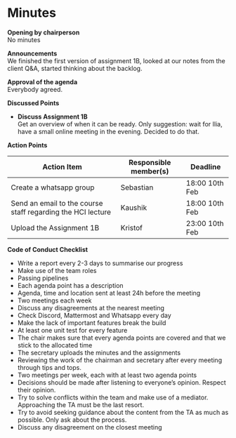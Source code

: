 # Minutes

**Opening by chairperson**\
No minutes

**Announcements**\
We finished the first version of assignment 1B, looked at our notes from the client Q&A, started thinking about the backlog.

**Approval of the agenda**\
Everybody agreed.

**Discussed Points**

- **Discuss Assignment 1B**\
  Get an overview of when it can be ready. Only suggestion: wait for Ilia, have a small online meeting in the evening. Decided to do that.

**Action Points**

| Action Item   | Responsible member(s)   | Deadline |
|-------------|-----------------------|----------|
| Create a whatsapp group | Sebastian | 18:00 10th Feb |
| Send an email to the course staff regarding the HCI lecture | Kaushik | 18:00 10th Feb |
| Upload the Assignment 1B | Kristof | 23:00 10th Feb |

**Code of Conduct Checklist**

- Write a report every 2-3 days to summarise our progress
- Make use of the team roles
- Passing pipelines
- Each agenda point has a description
- Agenda, time and location sent at least 24h before the meeting
- Two meetings each week
- Discuss any disagreements at the nearest meeting
- Check Discord, Mattermost and Whatsapp every day
- Make the lack of important features break the build
- At least one unit test for every feature
- The chair makes sure that every agenda points are covered and that we stick to the allocated time
- The secretary uploads the minutes and the assignments
- Reviewing the work of the chairman and secretary after every meeting through tips and tops.
- Two meetings per week, each with at least two agenda points
- Decisions should be made after listening to everyone’s opinion. Respect their opinion. 
- Try to solve conflicts within the team and make use of a mediator. Approaching the TA must be the last resort.
- Try to avoid seeking guidance about the content from the TA as much as possible. Only ask about the process.
- Discuss any disagreement on the closest meeting

